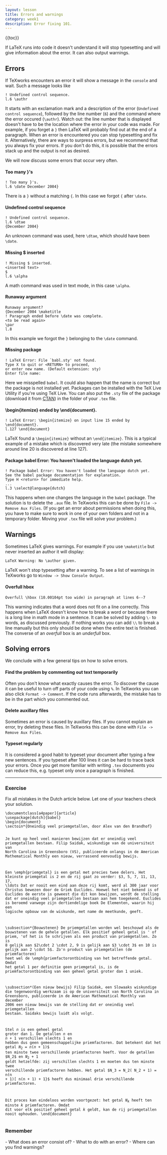```yaml
---
layout: lesson
title: Errors and warnings
category: week1
description: Error fixing 101.
---
```


{{toc}}

If LaTeX runs into code it doesn't understand it will stop typesetting
and will give information about the error. It can also output warnings.

Errors
------

If TeXworks encounters an error it will show a message in the `console`
and wait. Such a message looks like

<pre><code class='text'>! Undefined control sequence.
l.6 \authr
</code></pre>

It starts with an exclamation mark and a description of the error
(`Undefined control sequence`), followed by the line number (`6`) and
the command where the error occured (`\authr`). Watch out: the line
number that is displayed doesn't have to be the location where the error
in your code was made. For example, if you forget a `}` then LaTeX will
probably find out at the end of a paragraph.
When an error is encountered you can stop typesetting and fix it.
Alternatively, there are ways to surpress errors, but we recommend that
you always fix your errors. If you don't do this, it is possible that
the errors stack up and the output is not as desired.

We will now discuss some errors that occur very often.

#### Too many }'s

<pre><code class='text'>! Too many }'s.
l.6 \date December 2004}
</code></pre>

There is a `}` without a matching `{`. In this case we forgot `{` after
`\date`.

#### Undefined control sequence

<pre><code class='text'>! Undefined control sequence.
l.6 \dtae
{December 2004}
</code></pre>

An unknown command was used, here `\dtae`, which should have been
`\date`.

#### Missing $ inserted

<pre><code class='text'>! Missing $ inserted.
&lt;inserted text&gt;
$
l.6 \alpha
</code></pre>

A math command was used in text mode, in this case `\alpha`.

#### Runaway argument

<pre><code class='text'>Runaway argument?
{December 2004 \maketitle
! Paragraph ended before \date was complete.
&lt;to be read again&gt;
\par
l.8
</code></pre>

In this example we forgot the `}` belonging to the `\date` command.

#### Missing package

<pre><code class='text'>! LaTeX Error: File `babl.sty' not found.
Type X to quit or &lt;RETURN&gt; to proceed,
or enter new name. (Default extension: sty)
Enter file name:
</code></pre>

Here we misspelled `babel`. It could also happen that the name is
correct but the package is not installed yet. Packages can be installed
with the TeX Live Utility if you're using TeX Live.
You can also put the `.sty` file of the package (download it from
[CTAN](http://www.ctan.org)) in the folder of your `.tex` file.

#### \begin{itemize} ended by \end{document}.

<pre><code class='text'>! LaTeX Error: \begin{itemize} on input line 15 ended by
\end{document}.
l.127 \end{document}
</code></pre>

LaTeX found a `\begin{itemize}` without an `\end{itemize}`. This is a
typical example of a mistake which is discovered very late (the mistake
somewhere around line 20 is discovered at line 127).

#### Package babel Error: You haven't loaded the language dutch yet.

<pre><code class='text'>! Package babel Error: You haven't loaded the language dutch yet.
See the babel package documentation for explanation.
Type H &lt;return&gt; for immediate help.
...
l.3 \select@language{dutch}
</code></pre>

This happens when one changes the language in the `babel` package. The
solution is to delete the `.aux` file. In TeXworks this can be done by
`File -> Remove Aux Files`.
(If you get an error about permissions when doing this, you have to make
sure to work in one of your own folders and not in a temporary folder.
Moving your `.tex` file will solve your problem.)

Warnings
--------

Sometimes LaTeX gives warnings. For example if you use `\maketitle` but
never inserted an author it will display:

<pre><code class='text'>LaTeX Warning: No \author given.
</code></pre>

LaTeX won't stop typesetting after a warning. To see a list of warnings
in TeXworks go to `Window -> Show Console Output`.

#### Overfull hbox

<pre><code class='text'>Overfull \hbox (10.00104pt too wide) in paragraph at lines 6--7
</code></pre>

This warning indicates that a word does not fit on a line correctly.
This happens when LaTeX doesn't know how to break a word or because
there is a long line in math mode in a sentence. It can be solved by
adding `\-` to words, as discussed previously. If nothing works you can
add `\\` to break a line manually but this only should be done when the
entire text is finished.
The converse of an *overfull* box is an *underfull* box.

Solving errors
--------------

We conclude with a few general tips on how to solve errors.

#### Find the problem by commenting out text temporarily

Often you don't know what exactly causes the error. To discover the
cause it can be useful to turn off parts of your code using `%`. In
TeXworks you can also click `Format -> Comment`. If the code runs
afterwards, the mistake has to be in the part which you commented out.

#### Delete auxillary files

Sometimes an error is caused by auxillary files. If you cannot explain
an error, try deleting these files. In TeXworks this can be done with
`File -> Remove Aux Files`.

#### Typeset regularly

It is considered a good habit to typeset your document after typing a
few new sentences. If you typeset after 100 lines it can be hard to
trace back your errors. Once you get more familiar with writing `.tex`
documents you can reduce this, e.g. typeset only once a paragraph is
finished.

------------------------------------------------------------------------

<div class="panel panel-primary">
<h3 class="panel-heading panel-title"> Exercise </h3>
<div class="panel-body">
Fix all mistakes in the Dutch article below. Let one of your teachers
check your solution.
<pre><code class='tex'>\documentclass[a4paper]{article}
\usepackage[dutch]{babel}
\begin{document}
\sectoin*{Oneindig veel priemgetallen, door Alex van den Brandhof}

Je kunt op heel veel manieren bewijzen dat er oneindig veel
priemgetallen bestaan. Filip Saidak, wiskundige van de universiteit van
North Carolina in Greensboro (VS), publiceerde onlangs in de American
Mathematical Monthly een nieuw, verrassend eenvoudig bewijs.

Een \emph{priemgetal} is een getal met precies twee delers. Het
kleinste priemgetal is 2 en de rij gaat zo verder: \$3, 5, 7, 11, 13,
17, \ldots Dat er nooit een eind aan deze rij komt, werd al 300 jaar
voor Christus bewezen door de Griek Euclides. Hoewel het niet bekend is
of Euclides de eerste is geweest die dit kon bewijzen, wordt de stelling
dat er oneindig veel priemgetallen bestaan aan hem toegekend. Euclides
is beroemd vanwege zijn dertiendelige boek De Elementen, waarin hij een
logische opbouw van de wiskunde, met name de meetkunde, geeft.

\subsection*{Bouwstenen}
De priemgetallen worden wel beschouwd als de bouwstenen van de gehele
getallen. Elk positief geheel getal is \' of priem, \'of het is te
schrijven als een product van priemgetallen. Zo is 8 gelijk aan \$2\cdot 2 \cdot 2,
 9 is gelijk aan \$3 \cdot 3$ en 10 is gelijk aan 2
\cdot 5$. Zo'n product van priemgetallen (de priemfactoren) heet wel
de \emph{priemfactorontbinding van het betreffende getal. Omdat het
getal 1 per definitie geen priemgetal is, is de priemfactorontbinding
van een geheel getal groter dan 1 uniek.

\subsection*(Een nieuw bewijs}
Filip Saidak, een Slowaaks wiskundige die tegenwoordig werkzaam is op de
universiteit van North Carolina in Greensboro, publiceerde in de
American Mathematical Monthly van december 2006 een nieuw bewijs van de
stelling dat er oneindig veel priemgetallen bestaan. Saidaks bewijs
luidt als volgt.

Stel $n$ is een geheel getal groter dan 1. De getallen $n$ en $n +
1$ verschillen slechts 1 en hebben dus geen gemeenschappelijke
priemfactoren. Dat betekent dat het getal $N_2 = n(n + 1)$$ ten
minste twee verschillende priemfactoren heeft. Voor de getallen \$N_2\$
en $N_2 + 1$ geldt hetzelfde: zij verschillen slechts 1 en moeten dus
ten minste twee verschillende priemfactoren hebben. Het getal $N_3 =
N_2( N_2 + 1) = n(n + 1)[ n(n + 1) + 1}$ heeft dus minimaal drie
verschillende priemfactoren.

Dit proces kan eindeloos worden voortgezet: het getal $N_k$ heeft ten
minste $k$ priemfactoren. Omdat dit voor elk positief geheel getal
$k$ geldt, kan de rij priemgetallen nooit ophouden.
\end{document}
</code></pre>

</div> </div>
<div class="panel panel-success">
<h3 class="panel-heading panel-title"> Remember </h3>
<div class="panel-body">
-   What does an error consist of?
-   What to do with an error?
-   Where can you find warnings?

</div> </div>
